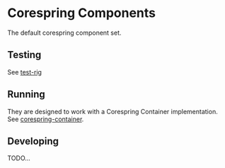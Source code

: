 # Corespring Components

The default corespring component set.


## Testing

See [test-rig](test-rig)


## Running

They are designed to work with a Corespring Container implementation.
See [corespring-container](https://github.com/corespring/corespring-container).


## Developing

TODO...
